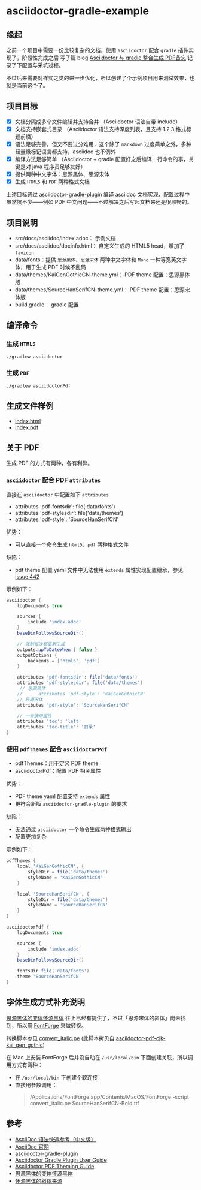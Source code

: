 # asciidoctor-gradle-example

## 缘起

之前一个项目中需要一份比较复杂的文档，使用 `asciidoctor` 配合 `gradle` 插件实现了，阶段性完成之后
写了篇 blog [Asciidoctor 与 gradle 整合生成 PDF备忘](https://my.oschina.net/someok/blog/3078678)
记录了下配置与采坑过程。

不过后来需要对样式之类的进一步优化，所以创建了个示例项目用来测试效果，也就是当前这个了。

## 项目目标

- [X] 文档分隔成多个文件编辑并支持合并 （Asciidoctor 语法自带 include）
- [X] 文档支持嵌套式目录 （Asciidoctor 语法支持深度列表，且支持 1.2.3 格式标题前缀）
- [X] 语法足够完善，但又不要过分难用，这个除了 `markdown` 过度简单之外，多种轻量级标记语言都支持，asciidoc 也不例外
- [X] 编译方法足够简单 （Asciidoctor + gradle 配置好之后编译一行命令的事，关键是对 java 程序员足够友好）
- [X] 提供两种中文字体：思源黑体、思源宋体
- [X] 生成 `HTML5` 和 `PDF` 两种格式文档

上述目标通过 [asciidoctor-gradle-plugin](https://github.com/asciidoctor/asciidoctor-gradle-plugin)
编译 asciidoc 文档实现，配置过程中虽然坑不少——例如 PDF 中文问题——不过解决之后写起文档来还是很顺畅的。

## 项目说明

- src/docs/asciidoc/index.adoc： 示例文档
- src/docs/asciidoc/docinfo.html： 自定义生成的 HTML5 head，增加了 `favicon`
- data/fonts：提供 `思源黑体`、`思源宋体` 两种中文字体和 `Mono` 一种等宽英文字体，用于生成 PDF 时候不乱码
- data/themes/KaiGenGothicCN-theme.yml： PDF theme 配置：思源黑体版
- data/themes/SourceHanSerifCN-theme.yml： PDF theme 配置：思源宋体版
- build.gradle： gradle 配置

## 编译命令

### 生成 `HTML5`
```bash
./gradlew asciidoctor
```

### 生成 `PDF`
```bash
./gradlew asciidoctorPdf
```

## 生成文件样例

- [index.html](https://someok.github.io/asciidoctor-gradle-example/)
- [index.pdf](https://someok.github.io/asciidoctor-gradle-example/index.pdf)

## 关于 PDF

生成 PDF 的方式有两种，各有利弊。

### `asciidoctor` 配合 PDF `attributes`
 
直接在 `asciidoctor` 中配置如下 `attributes`
- attributes 'pdf-fontsdir': file('data/fonts')
- attributes 'pdf-stylesdir': file('data/themes')
- attributes 'pdf-style': 'SourceHanSerifCN'

优势：

- 可以直接一个命令生成 `html5`、`pdf` 两种格式文件

缺陷：

- pdf theme 配置 yaml 文件中无法使用 `extends` 属性实现配置继承，参见 [issue 442](https://github.com/asciidoctor/asciidoctor-gradle-plugin/issues/442)

示例如下：
```groovy
asciidoctor {
    logDocuments true

    sources {
        include 'index.adoc'
    }
    baseDirFollowsSourceDir()

    // 强制每次都重新生成
    outputs.upToDateWhen { false }
    outputOptions {
        backends = ['html5', 'pdf']
    }

    attributes 'pdf-fontsdir': file('data/fonts')
    attributes 'pdf-stylesdir': file('data/themes')
     // 思源黑体
    //      attributes 'pdf-style': 'KaiGenGothicCN'
    // 思源宋体
    attributes 'pdf-style': 'SourceHanSerifCN'

    // 一些通用属性
    attributes 'toc': 'left'
    attributes 'toc-title': '目录'
}
```

### 使用 `pdfThemes` 配合 `asciidoctorPdf`

- pdfThemes：用于定义 PDF theme
- asciidoctorPdf：配置 PDF 相关属性

优势：

- PDF theme yaml 配置支持 `extends` 属性
- 更符合新版 `asciidoctor-gradle-plugin` 的要求

缺陷：

- 无法通过 `asciidoctor` 一个命令生成两种格式输出
- 配置更加复杂

示例如下：

```groovy
pdfThemes {
    local 'KaiGenGothicCN', {
        styleDir = file('data/themes')
        styleName = 'KaiGenGothicCN'
    }

    local 'SourceHanSerifCN', {
        styleDir = file('data/themes')
        styleName = 'SourceHanSerifCN'
    }
}

asciidoctorPdf {
    logDocuments true

    sources {
        include 'index.adoc'
    }
    baseDirFollowsSourceDir()

    fontsDir file('data/fonts')
    theme 'SourceHanSerifCN'
}

```

## 字体生成方式补充说明

[思源黑体的变体怀源黑体](https://github.com/minjiex/kaigen-gothic)
往上已经有提供了，不过「思源宋体的斜体」尚未找到，所以用 [FontForge](http://fontforge.github.io/en-US/)
来做转换。

转换脚本参见 [convert_italic.pe](./bin/convert_italic.pe)
(此脚本拷贝自 [asciidoctor-pdf-cjk-kai_gen_gothic](https://github.com/chloerei/asciidoctor-pdf-cjk-kai_gen_gothic/blob/v0.1.0-fonts/bin/convert_italic.pe))

在 Mac 上安装 FontForge 后并没自动在 `/usr/local/bin` 下面创建关联，所以调用方式有两种：
- 在 `/usr/local/bin` 下创建个软连接
- 直接用参数调用：
   > /Applications/FontForge.app/Contents/MacOS/FontForge -script convert_italic.pe SourceHanSerifCN-Bold.ttf


## 参考

- [AsciiDoc 语法快速参考（中文版）](https://asciidoctor.cn/docs/asciidoc-syntax-quick-reference/)
- [AsciiDoc 官网](https://asciidoctor.org/)
- [asciidoctor-gradle-plugin](https://github.com/asciidoctor/asciidoctor-gradle-plugin)
- [Asciidoctor Gradle Plugin User Guide](https://asciidoctor.github.io/asciidoctor-gradle-plugin/development-2.0/user-guide/)
- [Asciidoctor PDF Theming Guide](https://github.com/asciidoctor/asciidoctor-pdf/blob/master/docs/theming-guide.adoc)
- [思源黑体的变体怀源黑体](https://github.com/minjiex/kaigen-gothic)
- [怀源黑体的斜体来源](https://github.com/chloerei/asciidoctor-pdf-cjk-kai_gen_gothic/releases/tag/v0.1.0-fonts)
